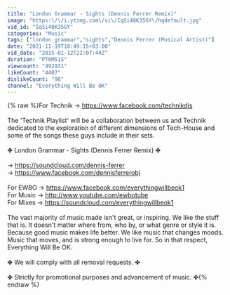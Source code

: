 ```yaml
---
title: "London Grammar - Sights (Dennis Ferrer Remix)"
image: "https:\/\/i.ytimg.com\/vi\/IqSi48K35GY\/hqdefault.jpg"
vid_id: "IqSi48K35GY"
categories: "Music"
tags: ["london grammar","sights","Dennis Ferrer (Musical Artist)"]
date: "2021-11-19T18:49:15+03:00"
vid_date: "2015-01-12T22:07:44Z"
duration: "PT6M51S"
viewcount: "492931"
likeCount: "4407"
dislikeCount: "98"
channel: "Everything Will Be OK"
---
```

{% raw %}For Technik → <a rel="nofollow" target="blank" href="https://www.facebook.com/technikdjs">https://www.facebook.com/technikdjs</a><br /><br />The 'Technik Playlist' will be a collaboration between us and Technik dedicated to the exploration of different dimensions of Tech-House and some of the songs these guys include in their sets.<br /><br />✤ London Grammar - Sights (Dennis Ferrer Remix) ✤<br /><br />→ <a rel="nofollow" target="blank" href="https://soundcloud.com/dennis-ferrer">https://soundcloud.com/dennis-ferrer</a><br />→ <a rel="nofollow" target="blank" href="https://www.facebook.com/dennisferrerobj">https://www.facebook.com/dennisferrerobj</a><br /><br />For EWBO → <a rel="nofollow" target="blank" href="https://www.facebook.com/everythingwillbeok1">https://www.facebook.com/everythingwillbeok1</a><br />For Music → <a rel="nofollow" target="blank" href="http://www.youtube.com/ewbotube">http://www.youtube.com/ewbotube</a><br />For Mixes → <a rel="nofollow" target="blank" href="https://soundcloud.com/everythingwillbeok1">https://soundcloud.com/everythingwillbeok1</a><br /><br />The vast majority of music made isn't great, or inspiring. We like the stuff that is. It doesn't matter where from, who by, or what genre or style it is. Because good music makes life better. We like music that changes moods. Music that moves, and is strong enough to live for. So in that respect, Everything Will Be OK.<br /><br />✤ We will comply with all removal requests. ✤<br /><br />✤ Strictly for promotional purposes and advancement of music. ✤{% endraw %}

